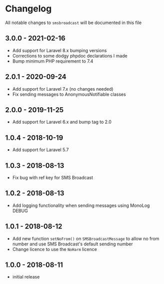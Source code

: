 # Changelog

All notable changes to `smsbroadcast` will be documented in this file

## 3.0.0 - 2021-02-16

- Add support for Laravel 8.x bumping versions
- Corrections to some dodgy phpdoc declarations I made
- Bump minimum PHP requirement to 7.4

## 2.0.1 - 2020-09-24

- Add support for Laravel 7.x (no changes needed)
- Fix sending messages to AnonymousNotifiable classes

## 2.0.0 - 2019-11-25

- Add support for Laravel 6.x and bump tag to 2.0

## 1.0.4 - 2018-10-19

- Add support for Laravel 5.7

## 1.0.3 - 2018-08-13

- Fix bug with ref key for SMS Broadcast

## 1.0.2 - 2018-08-13

- Add logging functionality when sending messages using MonoLog DEBUG

## 1.0.1 - 2018-08-12

- Add new function `setNoFrom()` on `SMSBroadcastMessage` to allow no from number and use SMS Broadcast's default sending number
- Change licence to use the `NoHarm` licence

## 1.0.0 - 2018-08-11

- initial release